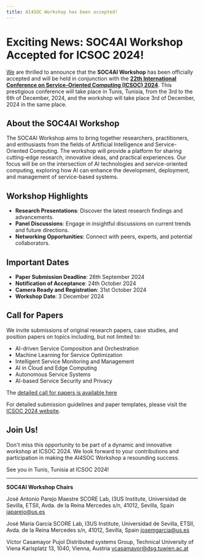 ```yaml
---
title: AI4SOC Workshop has been accepted!
---
```


# Exciting News: SOC4AI Workshop Accepted for ICSOC 2024!

[We](/Workshop-Chairs) are thrilled to announce that the **SOC4AI Workshop** has been officially accepted and will be held in conjunction with the [**22th International Conference on Service-Oriented Computing (ICSOC) 2024**](https://icsoc2024.redcad.tn/). This prestigious conference will take place in Tunis, Tunisia, from the 3rd to the 6th of December, 2024, and the workshop will take place 3rd of December, 2024 in the same place.

## About the SOC4AI Workshop

The SOC4AI Workshop aims to bring together researchers, practitioners, and enthusiasts from the fields of Artificial Intelligence and Service-Oriented Computing. The workshop will provide a platform for sharing cutting-edge research, innovative ideas, and practical experiences. Our focus will be on the intersection of AI technologies and service-oriented computing, exploring how AI can enhance the development, deployment, and management of service-based systems.

## Workshop Highlights

- **Research Presentations**: Discover the latest research findings and advancements.
- **Panel Discussions**: Engage in insightful discussions on current trends and future directions.
- **Networking Opportunities**: Connect with peers, experts, and potential collaborators.

## Important Dates

- **Paper Submission Deadline**: 26th September 2024
- **Notification of Acceptance**: 24th October 2024
- **Camera Ready and Registration**: 31st October 2024
- **Workshop Date**: 3 December 2024

## Call for Papers

We invite submissions of original research papers, case studies, and position papers on topics including, but not limited to:

- AI-driven Service Composition and Orchestration
- Machine Learning for Service Optimization
- Intelligent Service Monitoring and Management
- AI in Cloud and Edge Computing
- Autonomous Service Systems
- AI-based Service Security and Privacy

The [detailed call for papers is available here](/call-for-papers)

For detailed submission guidelines and paper templates, please visit the [ICSOC 2024 website](https://icsoc2024.redcad.tn).

## Join Us!

Don't miss this opportunity to be part of a dynamic and innovative workshop at ICSOC 2024. We look forward to your contributions and participation in making the AI4SOC Workshop a resounding success.

See you in Tunis, Tunisia at ICSOC 2024!

---

**SOC4AI Workshop Chairs**

José Antonio Parejo Maestre
SCORE Lab, I3US Institute, Universidad de Sevilla, 
ETSII, Avda. de la Reina Mercedes s/n, 41012, Sevilla, Spain
japarejo@us.es

José María García
SCORE Lab, I3US Institute, Universidad de Sevilla, 
ETSII, Avda. de la Reina Mercedes s/n, 41012, Sevilla, Spain
josemgarcia@us.es

Víctor Casamayor Pujol
Distributed systems Group, Technical University of Viena 
Karlsplatz 13, 1040, Vienna, Austria
vcasamayor@dsg.tuwien.ac.at
